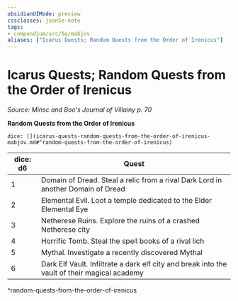 ```yaml
---
obsidianUIMode: preview
cssclasses: json5e-note
tags:
- compendium/src/5e/mabjov
aliases: ["Icarus Quests; Random Quests from the Order of Irenicus"]
---
```

# Icarus Quests; Random Quests from the Order of Irenicus
*Source: Minsc and Boo's Journal of Villainy p. 70* 

**Random Quests from the Order of Irenicus**

`dice: [](icarus-quests-random-quests-from-the-order-of-irenicus-mabjov.md#^random-quests-from-the-order-of-irenicus)`

| dice: d6 | Quest |
|----------|-------|
| 1 | Domain of Dread. Steal a relic from a rival Dark Lord in another Domain of Dread |
| 2 | Elemental Evil. Loot a temple dedicated to the Elder Elemental Eye |
| 3 | Netherese Ruins. Explore the ruins of a crashed Netherese city |
| 4 | Horrific Tomb. Steal the spell books of a rival lich |
| 5 | Mythal. Investigate a recently discovered Mythal |
| 6 | Dark Elf Vault. Infiltrate a dark elf city and break into the vault of their magical academy |
^random-quests-from-the-order-of-irenicus